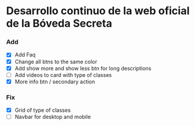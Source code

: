 # Desarrollo continuo de la web oficial de la Bóveda Secreta

### Add

- [x] Add Faq
- [x] Change all btns to the same color
- [x] Add show more and show less btn for long descriptions
- [ ] Add videos to card with type of classes
- [x] More info btn / secondary action

### Fix

- [x] Grid of type of classes
- [ ] Navbar for desktop and mobile
